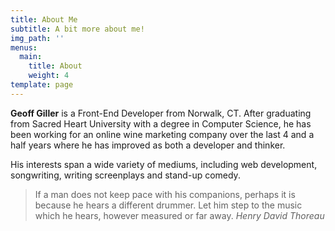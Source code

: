 ```yaml
---
title: About Me
subtitle: A bit more about me!
img_path: ''
menus:
  main:
    title: About
    weight: 4
template: page
---
```

**Geoff Giller** is a Front-End Developer from Norwalk, CT. After graduating from Sacred Heart University with a degree in Computer Science, he has been working for an online wine marketing company over the last 4 and a half years where he has improved as both a developer and thinker.

His interests span a wide variety of mediums, including web development, songwriting, writing screenplays and stand-up comedy.

> If a man does not keep pace with his companions, perhaps it is because he hears a different drummer. Let him step to the music which he hears, however measured or far away. <cite>Henry David Thoreau</cite>
